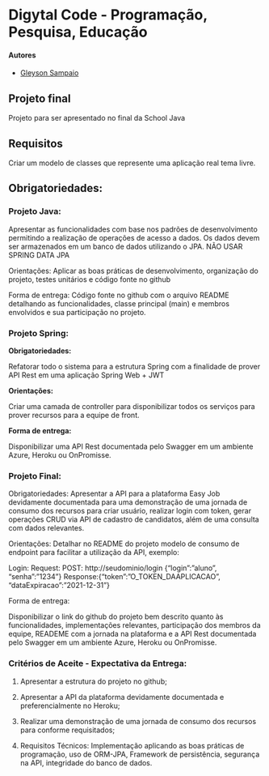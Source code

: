 # Digytal Code - Programação, Pesquisa, Educação

#### Autores
- [Gleyson Sampaio](https://github.com/glysns)

## Projeto final
Projeto para ser apresentado no final da School Java

## Requisitos
Criar um modelo de classes que represente uma aplicação real tema livre. 

## Obrigatoriedades: 

### Projeto Java: 
Apresentar as funcionalidades com base nos padrões de desenvolvimento permitindo a realização de operações de acesso a dados.
Os dados devem ser armazenados em um banco de dados utilizando o JPA.
NÃO USAR SPRING DATA JPA

Orientações: 
	Aplicar as boas práticas de desenvolvimento, organização do projeto, testes unitários e código fonte no github
	
Forma de entrega:  Código fonte no github com o arquivo README detalhando as funcionalidades, classe principal (main) e membros envolvidos e sua participação no projeto.

### Projeto Spring: 
**Obrigatoriedades:**

Refatorar todo o sistema para a estrutura Spring com a finalidade de prover API Rest em uma aplicação Spring Web + JWT

**Orientações:**

Criar uma camada de controller para disponibilizar todos os serviços para prover recursos para a equipe de front.

**Forma de entrega:**

Disponibilizar uma API Rest documentada pelo Swagger em um ambiente Azure, Heroku ou OnPromisse.

### Projeto Final:
Obrigatoriedades:
Apresentar a API para a plataforma Easy Job devidamente documentada para uma demonstração de uma jornada de consumo dos recursos para criar usuário, realizar login com token, gerar operações CRUD via API de cadastro de candidatos, além de uma consulta com dados relevantes.

Orientações: 
	Detalhar no README do projeto modelo de consumo de endpoint para facilitar a utilização da API, exemplo:

Login:
Request: POST: http://seudominio/login {“login”:”aluno”, “senha”:”1234”}
Response:{“token”:”O_TOKEN_DAAPLICACAO”, “dataExpiracao”:”2021-12-31”}

Forma de entrega: 

Disponibilizar o link do github do projeto bem descrito quanto às funcionalidades, implementações relevantes, participação dos membros da equipe, READEME com a jornada na plataforma e a API Rest documentada pelo Swagger em um ambiente Azure, Heroku ou OnPromisse.

### Critérios de Aceite - Expectativa da Entrega: 

1.	Apresentar a estrutura do projeto no github;

2.	Apresentar a API da plataforma devidamente documentada e preferencialmente no Heroku;

3.	Realizar uma demonstração de uma jornada de consumo dos recursos para conforme requisitados;

4.	Requisitos Técnicos: Implementação aplicando as boas práticas de programação, uso de ORM-JPA, Framework de persistência, segurança na API, integridade do banco de dados. 
 
